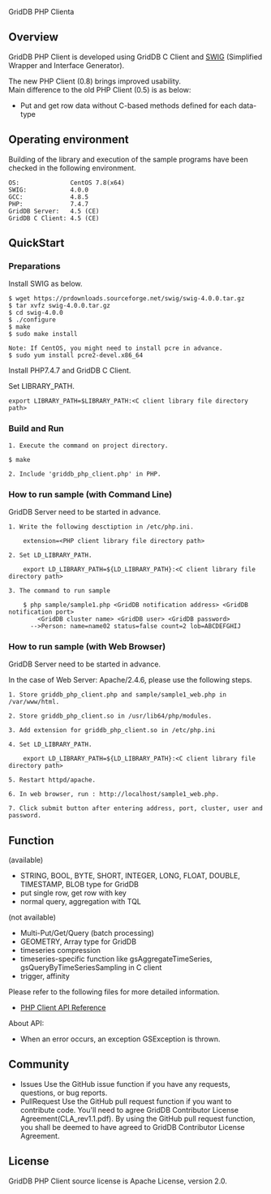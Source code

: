GridDB PHP Clienta

## Overview

GridDB PHP Client is developed using GridDB C Client and [SWIG](http://www.swig.org/) (Simplified Wrapper and Interface Generator).

The new PHP Client (0.8) brings improved usability.  
Main difference to the  old PHP Client (0.5) is as below:
- Put and get row data without C-based methods defined for each data-type

## Operating environment

Building of the library and execution of the sample programs have been checked in the following environment.

    OS:              CentOS 7.8(x64)
    SWIG:            4.0.0
    GCC:             4.8.5
    PHP:             7.4.7
    GridDB Server:   4.5 (CE)
    GridDB C Client: 4.5 (CE)

## QuickStart
### Preparations

Install SWIG as below.

    $ wget https://prdownloads.sourceforge.net/swig/swig-4.0.0.tar.gz
    $ tar xvfz swig-4.0.0.tar.gz
    $ cd swig-4.0.0
    $ ./configure
    $ make
    $ sudo make install

    Note: If CentOS, you might need to install pcre in advance.
    $ sudo yum install pcre2-devel.x86_64

Install PHP7.4.7 and GridDB C Client.

Set LIBRARY_PATH.

    export LIBRARY_PATH=$LIBRARY_PATH:<C client library file directory path>

### Build and Run

    1. Execute the command on project directory.

    $ make

    2. Include 'griddb_php_client.php' in PHP.

### How to run sample (with Command Line)

GridDB Server need to be started in advance.

	1. Write the following desctiption in /etc/php.ini.

	    extension=<PHP client library file directory path>
	
    2. Set LD_LIBRARY_PATH.

        export LD_LIBRARY_PATH=${LD_LIBRARY_PATH}:<C client library file directory path>

    3. The command to run sample

        $ php sample/sample1.php <GridDB notification address> <GridDB notification port>
            <GridDB cluster name> <GridDB user> <GridDB password>
          -->Person: name=name02 status=false count=2 lob=ABCDEFGHIJ

### How to run sample (with Web Browser)

GridDB Server need to be started in advance.

In the case of Web Server: Apache/2.4.6, please use the following steps.

    1. Store griddb_php_client.php and sample/sample1_web.php in /var/www/html.

    2. Store griddb_php_client.so in /usr/lib64/php/modules.

    3. Add extension for griddb_php_client.so in /etc/php.ini

    4. Set LD_LIBRARY_PATH.

        export LD_LIBRARY_PATH=${LD_LIBRARY_PATH}:<C client library file directory path>

    5. Restart httpd/apache.

    6. In web browser, run : http://localhost/sample1_web.php.

    7. Click submit button after entering address, port, cluster, user and password.

## Function

(available)
- STRING, BOOL, BYTE, SHORT, INTEGER, LONG, FLOAT, DOUBLE, TIMESTAMP, BLOB type for GridDB
- put single row, get row with key
- normal query, aggregation with TQL

(not available)
- Multi-Put/Get/Query (batch processing)
- GEOMETRY, Array type for GridDB
- timeseries compression
- timeseries-specific function like gsAggregateTimeSeries, gsQueryByTimeSeriesSampling in C client
- trigger, affinity

Please refer to the following files for more detailed information.
- [PHP Client API Reference](https://griddb.github.io/php_client/PHPAPIReference.htm)

About API:
- When an error occurs, an exception GSException is thrown.

## Community

  * Issues
    Use the GitHub issue function if you have any requests, questions, or bug reports.
  * PullRequest
    Use the GitHub pull request function if you want to contribute code.
    You'll need to agree GridDB Contributor License Agreement(CLA_rev1.1.pdf).
    By using the GitHub pull request function, you shall be deemed to have agreed to GridDB Contributor License Agreement.

## License

  GridDB PHP Client source license is Apache License, version 2.0.
